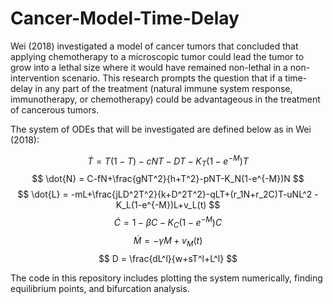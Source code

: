 # Cancer-Model-Time-Delay

Wei (2018) investigated a model of cancer tumors that concluded that applying chemotherapy to a microscopic tumor could lead the tumor to grow into a lethal size where it would have remained non-lethal in a non-intervention scenario. This research prompts the question that if a time-delay in any part of the treatment (natural immune system response, immunotherapy, or chemotherapy) could be advantageous in the treatment of cancerous tumors.

The system of ODEs that will be investigated are defined below as in Wei (2018):

$$
\dot{T} = T(1-T)-cNT-DT-K_T(1-e^{-M})T
$$
$$
\dot{N} = C-fN+\frac{gNT^2}{h+T^2}-pNT-K_N(1-e^{-M})N
$$
$$
\dot{L} = -mL+\frac{jLD^2T^2}{k+D^2T^2}-qLT+(r_1N+r_2C)T-uNL^2 -K_L(1-e^{-M})L+v_L(t)
$$
$$
\dot{C} = 1-\beta C-K_C(1-e^{-M})C
$$
$$
\dot{M} = -\gamma M+v_M(t)
$$
$$
D = \frac{dL^l}{w+sT^l+L^l}
$$

The code in this repository includes plotting the system numerically, finding equilibrium points, and bifurcation analysis.
